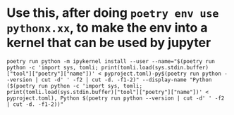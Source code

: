 
# Use this, after doing `poetry env use pythonx.xx`, to make the env into a kernel that can be used by jupyter

`poetry run python -m ipykernel install --user --name="$(poetry run python -c 'import sys, tomli; print(tomli.load(sys.stdin.buffer)["tool"]["poetry"]["name"])' < pyproject.toml)-py$(poetry run python --version | cut -d' ' -f2 | cut -d. -f1-2)" --display-name "Python ($(poetry run python -c 'import sys, tomli; print(tomli.load(sys.stdin.buffer)["tool"]["poetry"]["name"])' < pyproject.toml), Python $(poetry run python --version | cut -d' ' -f2 | cut -d. -f1-2))"`
